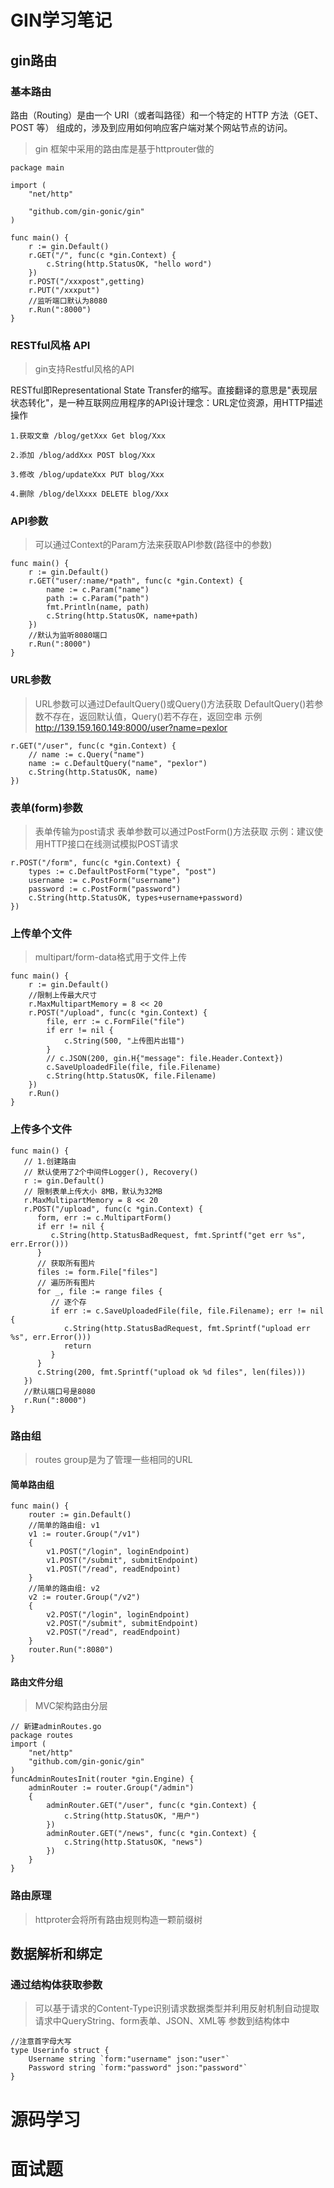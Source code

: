 # GIN学习笔记

## gin路由
### 基本路由
路由（Routing）是由一个 URI（或者叫路径）和一个特定的 HTTP 方法（GET、POST 等）
组成的，涉及到应用如何响应客户端对某个网站节点的访问。
> gin 框架中采用的路由库是基于httprouter做的
```
package main

import (
    "net/http"

    "github.com/gin-gonic/gin"
)

func main() {
    r := gin.Default()
    r.GET("/", func(c *gin.Context) {
        c.String(http.StatusOK, "hello word")
    })
    r.POST("/xxxpost",getting)
    r.PUT("/xxxput")
    //监听端口默认为8080
    r.Run(":8000")
}
```
### RESTful风格 API 
> gin支持Restful风格的API

RESTful即Representational State Transfer的缩写。直接翻译的意思是"表现层状态转化"，是一种互联网应用程序的API设计理念：URL定位资源，用HTTP描述操作

```
1.获取文章 /blog/getXxx Get blog/Xxx

2.添加 /blog/addXxx POST blog/Xxx

3.修改 /blog/updateXxx PUT blog/Xxx

4.删除 /blog/delXxxx DELETE blog/Xxx
```

### API参数
> 可以通过Context的Param方法来获取API参数(路径中的参数)

```
func main() {
    r := gin.Default()
    r.GET("user/:name/*path", func(c *gin.Context) {
		name := c.Param("name")
		path := c.Param("path")
		fmt.Println(name, path)
		c.String(http.StatusOK, name+path)
	})
    //默认为监听8080端口
    r.Run(":8000")
}
```

### URL参数
> URL参数可以通过DefaultQuery()或Query()方法获取
> DefaultQuery()若参数不存在，返回默认值，Query()若不存在，返回空串
> 示例 http://139.159.160.149:8000/user?name=pexlor

```
r.GET("/user", func(c *gin.Context) {
    // name := c.Query("name")
    name := c.DefaultQuery("name", "pexlor")
    c.String(http.StatusOK, name)
})
```

### 表单(form)参数
> 表单传输为post请求
> 表单参数可以通过PostForm()方法获取
> 示例：建议使用HTTP接口在线测试模拟POST请求

```
r.POST("/form", func(c *gin.Context) {
    types := c.DefaultPostForm("type", "post")
    username := c.PostForm("username")
    password := c.PostForm("password")
    c.String(http.StatusOK, types+username+password)
})
```

### 上传单个文件
> multipart/form-data格式用于文件上传
```
func main() {
    r := gin.Default()
    //限制上传最大尺寸
    r.MaxMultipartMemory = 8 << 20
    r.POST("/upload", func(c *gin.Context) {
        file, err := c.FormFile("file")
        if err != nil {
            c.String(500, "上传图片出错")
        }
        // c.JSON(200, gin.H{"message": file.Header.Context})
        c.SaveUploadedFile(file, file.Filename)
        c.String(http.StatusOK, file.Filename)
    })
    r.Run()
}
```
### 上传多个文件
```
func main() {
   // 1.创建路由
   // 默认使用了2个中间件Logger(), Recovery()
   r := gin.Default()
   // 限制表单上传大小 8MB，默认为32MB
   r.MaxMultipartMemory = 8 << 20
   r.POST("/upload", func(c *gin.Context) {
      form, err := c.MultipartForm()
      if err != nil {
         c.String(http.StatusBadRequest, fmt.Sprintf("get err %s", err.Error()))
      }
      // 获取所有图片
      files := form.File["files"]
      // 遍历所有图片
      for _, file := range files {
         // 逐个存
         if err := c.SaveUploadedFile(file, file.Filename); err != nil {
            c.String(http.StatusBadRequest, fmt.Sprintf("upload err %s", err.Error()))
            return
         }
      }
      c.String(200, fmt.Sprintf("upload ok %d files", len(files)))
   })
   //默认端口号是8080
   r.Run(":8000")
}
```
### 路由组
> routes group是为了管理一些相同的URL
#### 简单路由组
```
func main() {
    router := gin.Default()
    //简单的路由组: v1
    v1 := router.Group("/v1")
    {
        v1.POST("/login", loginEndpoint)
        v1.POST("/submit", submitEndpoint)
        v1.POST("/read", readEndpoint)
    }
    //简单的路由组: v2
    v2 := router.Group("/v2")
    {
        v2.POST("/login", loginEndpoint)
        v2.POST("/submit", submitEndpoint)
        v2.POST("/read", readEndpoint)
    }
    router.Run(":8080")
}
```
#### 路由文件分组
> MVC架构路由分层

```
// 新建adminRoutes.go
package routes
import (
    "net/http"
    "github.com/gin-gonic/gin"
)
funcAdminRoutesInit(router *gin.Engine) {
    adminRouter := router.Group("/admin")
    {
        adminRouter.GET("/user", func(c *gin.Context) {
            c.String(http.StatusOK, "用户")
        })
        adminRouter.GET("/news", func(c *gin.Context) {
            c.String(http.StatusOK, "news")
        })
    }
}
```
### 路由原理
>httproter会将所有路由规则构造一颗前缀树

## 数据解析和绑定
### 通过结构体获取参数
>可以基于请求的Content-Type识别请求数据类型并利用反射机制自动提取请求中QueryString、form表单、JSON、XML等
参数到结构体中

```
//注意首字母大写
type Userinfo struct {
    Username string `form:"username" json:"user"`
    Password string `form:"password" json:"password"`
}
```


### 
# 源码学习

# 面试题
